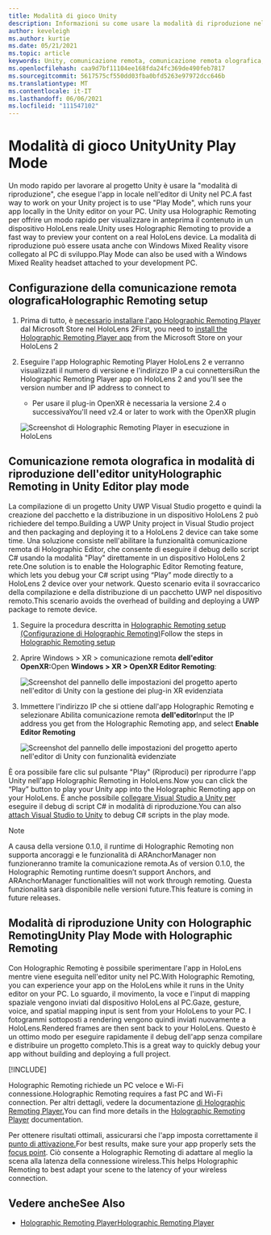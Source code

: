 ```yaml
---
title: Modalità di gioco Unity
description: Informazioni su come usare la modalità di riproduzione nell'editor di Unity per visualizzare in anteprima le modifiche dell'applicazione in un dispositivo senza distribuire un'app.
author: keveleigh
ms.author: kurtie
ms.date: 05/21/2021
ms.topic: article
keywords: Unity, comunicazione remota, comunicazione remota olografica, lettore di comunicazione remota olografica, HoloLens, visore per realtà mista, visore windows mixed reality, visore di realtà virtuale, modalità di gioco unity
ms.openlocfilehash: caa9d7bf11104ee168fda24fc369de490feb7817
ms.sourcegitcommit: 5617575cf550dd03fba0bfd5263e97972dcc646b
ms.translationtype: MT
ms.contentlocale: it-IT
ms.lasthandoff: 06/06/2021
ms.locfileid: "111547102"
---
```

# <a name="unity-play-mode"></a><span data-ttu-id="bb70c-104">Modalità di gioco Unity</span><span class="sxs-lookup"><span data-stu-id="bb70c-104">Unity Play Mode</span></span>

<span data-ttu-id="bb70c-105">Un modo rapido per lavorare al progetto Unity è usare la "modalità di riproduzione", che esegue l'app in locale nell'editor di Unity nel PC.</span><span class="sxs-lookup"><span data-stu-id="bb70c-105">A fast way to work on your Unity project is to use "Play Mode", which runs your app locally in the Unity editor on your PC.</span></span> <span data-ttu-id="bb70c-106">Unity usa Holographic Remoting per offrire un modo rapido per visualizzare in anteprima il contenuto in un dispositivo HoloLens reale.</span><span class="sxs-lookup"><span data-stu-id="bb70c-106">Unity uses Holographic Remoting to provide a fast way to preview your content on a real HoloLens device.</span></span> <span data-ttu-id="bb70c-107">La modalità di riproduzione può essere usata anche con Windows Mixed Reality visore collegato al PC di sviluppo.</span><span class="sxs-lookup"><span data-stu-id="bb70c-107">Play Mode can also be used with a Windows Mixed Reality headset attached to your development PC.</span></span>

## <a name="holographic-remoting-setup"></a><span data-ttu-id="bb70c-108">Configurazione della comunicazione remota olografica</span><span class="sxs-lookup"><span data-stu-id="bb70c-108">Holographic Remoting setup</span></span>

1. <span data-ttu-id="bb70c-109">Prima di tutto, è [necessario installare l'app Holographic Remoting Player](https://www.microsoft.com/store/productId/9NBLGGH4SV40) dal Microsoft Store nel HoloLens 2</span><span class="sxs-lookup"><span data-stu-id="bb70c-109">First, you need to [install the Holographic Remoting Player app](https://www.microsoft.com/store/productId/9NBLGGH4SV40) from the Microsoft Store on your HoloLens 2</span></span>
2. <span data-ttu-id="bb70c-110">Eseguire l'app Holographic Remoting Player HoloLens 2 e verranno visualizzati il numero di versione e l'indirizzo IP a cui connettersi</span><span class="sxs-lookup"><span data-stu-id="bb70c-110">Run the Holographic Remoting Player app on HoloLens 2 and you'll see the version number and IP address to connect to</span></span>
    * <span data-ttu-id="bb70c-111">Per usare il plug-in OpenXR è necessaria la versione 2.4 o successiva</span><span class="sxs-lookup"><span data-stu-id="bb70c-111">You'll need v2.4 or later to work with the OpenXR plugin</span></span>

    ![Screenshot di Holographic Remoting Player in esecuzione in HoloLens](images/openxr-features-img-01.png)

## <a name="holographic-remoting-in-unity-editor-play-mode"></a><span data-ttu-id="bb70c-113">Comunicazione remota olografica in modalità di riproduzione dell'editor unity</span><span class="sxs-lookup"><span data-stu-id="bb70c-113">Holographic Remoting in Unity Editor play mode</span></span>

<span data-ttu-id="bb70c-114">La compilazione di un progetto Unity UWP Visual Studio progetto e quindi la creazione del pacchetto e la distribuzione in un dispositivo HoloLens 2 può richiedere del tempo.</span><span class="sxs-lookup"><span data-stu-id="bb70c-114">Building a UWP Unity project in Visual Studio project and then packaging and deploying it to a HoloLens 2 device can take some time.</span></span> <span data-ttu-id="bb70c-115">Una soluzione consiste nell'abilitare la funzionalità comunicazione remota di Holographic Editor, che consente di eseguire il debug dello script C# usando la modalità "Play" direttamente in un dispositivo HoloLens 2 rete.</span><span class="sxs-lookup"><span data-stu-id="bb70c-115">One solution is to enable the Holographic Editor Remoting feature, which lets you debug your C# script using “Play” mode directly to a HoloLens 2 device over your network.</span></span> <span data-ttu-id="bb70c-116">Questo scenario evita il sovraccarico della compilazione e della distribuzione di un pacchetto UWP nel dispositivo remoto.</span><span class="sxs-lookup"><span data-stu-id="bb70c-116">This scenario avoids the overhead of building and deploying a UWP package to remote device.</span></span>

1. <span data-ttu-id="bb70c-117">Seguire la procedura descritta in [Holographic Remoting setup (Configurazione di Holographic Remoting)](#holographic-remoting-setup)</span><span class="sxs-lookup"><span data-stu-id="bb70c-117">Follow the steps in [Holographic Remoting setup](#holographic-remoting-setup)</span></span>
2. <span data-ttu-id="bb70c-118">Aprire Windows > XR > comunicazione remota **dell'editor OpenXR:**</span><span class="sxs-lookup"><span data-stu-id="bb70c-118">Open **Windows > XR > OpenXR Editor Remoting**:</span></span>

    ![Screenshot del pannello delle impostazioni del progetto aperto nell'editor di Unity con la gestione dei plug-in XR evidenziata](images/openxr-features-img-02.png)

3. <span data-ttu-id="bb70c-120">Immettere l'indirizzo IP che si ottiene dall'app Holographic Remoting e selezionare Abilita comunicazione remota **dell'editor**</span><span class="sxs-lookup"><span data-stu-id="bb70c-120">Input the IP address you get from the Holographic Remoting app, and select **Enable Editor Remoting**</span></span>

    ![Screenshot del pannello delle impostazioni del progetto aperto nell'editor di Unity con funzionalità evidenziate](images/openxr-features-img-03.png)

<span data-ttu-id="bb70c-122">È ora possibile fare clic sul pulsante "Play" (Riproduci) per riprodurre l'app Unity nell'app Holographic Remoting in HoloLens.</span><span class="sxs-lookup"><span data-stu-id="bb70c-122">Now you can click the “Play” button to play your Unity app into the Holographic Remoting app on your HoloLens.</span></span> <span data-ttu-id="bb70c-123">È anche possibile [collegare Visual Studio a Unity per](/visualstudio/gamedev/unity/get-started/using-visual-studio-tools-for-unity?pivots=windows) eseguire il debug di script C# in modalità di riproduzione.</span><span class="sxs-lookup"><span data-stu-id="bb70c-123">You can also [attach Visual Studio to Unity](/visualstudio/gamedev/unity/get-started/using-visual-studio-tools-for-unity?pivots=windows) to debug C# scripts in the play mode.</span></span>

> [!NOTE]
> <span data-ttu-id="bb70c-124">A causa della versione 0.1.0, il runtime di Holographic Remoting non supporta ancoraggi e le funzionalità di ARAnchorManager non funzioneranno tramite la comunicazione remota.</span><span class="sxs-lookup"><span data-stu-id="bb70c-124">As of version 0.1.0, the Holographic Remoting runtime doesn’t support Anchors, and ARAnchorManager functionalities will not work through remoting.</span></span>  <span data-ttu-id="bb70c-125">Questa funzionalità sarà disponibile nelle versioni future.</span><span class="sxs-lookup"><span data-stu-id="bb70c-125">This feature is coming in future releases.</span></span>

## <a name="unity-play-mode-with-holographic-remoting"></a><span data-ttu-id="bb70c-126">Modalità di riproduzione Unity con Holographic Remoting</span><span class="sxs-lookup"><span data-stu-id="bb70c-126">Unity Play Mode with Holographic Remoting</span></span>

<span data-ttu-id="bb70c-127">Con Holographic Remoting è possibile sperimentare l'app in HoloLens mentre viene eseguita nell'editor unity nel PC.</span><span class="sxs-lookup"><span data-stu-id="bb70c-127">With Holographic Remoting, you can experience your app on the HoloLens while it runs in the Unity editor on your PC.</span></span> <span data-ttu-id="bb70c-128">Lo sguardo, il movimento, la voce e l'input di mapping spaziale vengono inviati dal dispositivo HoloLens al PC.</span><span class="sxs-lookup"><span data-stu-id="bb70c-128">Gaze, gesture, voice, and spatial mapping input is sent from your HoloLens to your PC.</span></span> <span data-ttu-id="bb70c-129">I fotogrammi sottoposti a rendering vengono quindi inviati nuovamente a HoloLens.</span><span class="sxs-lookup"><span data-stu-id="bb70c-129">Rendered frames are then sent back to your HoloLens.</span></span> <span data-ttu-id="bb70c-130">Questo è un ottimo modo per eseguire rapidamente il debug dell'app senza compilare e distribuire un progetto completo.</span><span class="sxs-lookup"><span data-stu-id="bb70c-130">This is a great way to quickly debug your app without building and deploying a full project.</span></span>

[!INCLUDE[](includes/unity-play-mode.md)]

<span data-ttu-id="bb70c-131">Holographic Remoting richiede un PC veloce e Wi-Fi connessione.</span><span class="sxs-lookup"><span data-stu-id="bb70c-131">Holographic Remoting requires a fast PC and Wi-Fi connection.</span></span> <span data-ttu-id="bb70c-132">Per altri dettagli, vedere la documentazione [di Holographic Remoting Player.](../platform-capabilities-and-apis/holographic-remoting-player.md)</span><span class="sxs-lookup"><span data-stu-id="bb70c-132">You can find more details in the [Holographic Remoting Player](../platform-capabilities-and-apis/holographic-remoting-player.md) documentation.</span></span>

<span data-ttu-id="bb70c-133">Per ottenere risultati ottimali, assicurarsi che l'app imposta correttamente il [punto di attivazione.](focus-point-in-unity.md)</span><span class="sxs-lookup"><span data-stu-id="bb70c-133">For best results, make sure your app properly sets the [focus point](focus-point-in-unity.md).</span></span> <span data-ttu-id="bb70c-134">Ciò consente a Holographic Remoting di adattare al meglio la scena alla latenza della connessione wireless.</span><span class="sxs-lookup"><span data-stu-id="bb70c-134">This helps Holographic Remoting to best adapt your scene to the latency of your wireless connection.</span></span>

## <a name="see-also"></a><span data-ttu-id="bb70c-135">Vedere anche</span><span class="sxs-lookup"><span data-stu-id="bb70c-135">See Also</span></span>

* [<span data-ttu-id="bb70c-136">Holographic Remoting Player</span><span class="sxs-lookup"><span data-stu-id="bb70c-136">Holographic Remoting Player</span></span>](../platform-capabilities-and-apis/holographic-remoting-player.md)
